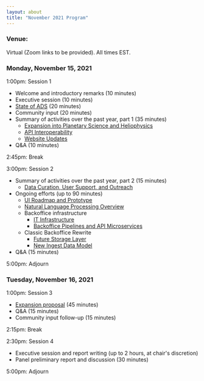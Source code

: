 ```yaml
---
layout: about
title: "November 2021 Program"
---
```


### Venue:
Virtual (Zoom links to be provided). All times EST.

### Monday, November 15, 2021
1:00pm: Session 1
- Welcome and introductory remarks (10 minutes)
- Executive session (10 minutes)
- [State of ADS](http://ads.harvard.edu/adsug/2021/01_State_of_the_ADS.pdf) (20 minutes)
- Community input (20 minutes)
- Summary of activities over the past year, part 1 (35 minutes)
  - [Expansion into Planetary Science and Heliophysics](http://ads.harvard.edu/adsug/2021/02_Expansion_in_PS_and_HP.pdf)
  - [API Interoperability](http://ads.harvard.edu/adsug/2021/03_API_interoperability.pdf)
  - [Website Updates](http://ads.harvard.edu/adsug/2021/04_Website_Updates.pdf)
- Q&A (10 minutes)

2:45pm: Break

3:00pm: Session 2
- Summary of activities over the past year, part 2 (15 minutes)
  - [Data Curation, User Support, and Outreach](http://ads.harvard.edu/adsug/2021/05_Data_Curation_User_Support_and_Outreach.pdf)
- Ongoing efforts (up to 90 minutes)
  - [UI Roadmap and Prototype](http://ads.harvard.edu/adsug/2021/06_UI_roadmap_and_prototype.pdf)
  - [Natural Language Processing Overview](http://ads.harvard.edu/adsug/2021/07_NLP_Overview.pdf)
  - Backoffice infrastructure
    - [IT Infrastructure](http://ads.harvard.edu/adsug/2021/08_Infrastructure.pdf)
    - [Backoffice Pipelines and API Microservices](http://ads.harvard.edu/adsug/2021/09_Back-Office_pipelines_and_API_microservices.pdf)
  - Classic Backoffice Rewrite
    - [Future Storage Layer](http://ads.harvard.edu/adsug/2021/10_Storage_Layer.pdf)
    - [New Ingest Data Model](http://ads.harvard.edu/adsug/2021/11_Ingest_Data_Model.pdf)
- Q&A (15 minutes)

5:00pm: Adjourn

### Tuesday, November 16, 2021
1:00pm: Session 3
- [Expansion proposal](http://ads.harvard.edu/adsug/2021/12_ADS_Expansion.pdf) (45 minutes)
- Q&A (15 minutes)
- Community input follow-up (15 minutes)

2:15pm: Break

2:30pm: Session 4
- Executive session and report writing (up to 2 hours, at chair's discretion)
- Panel preliminary report and discussion (30 minutes)

5:00pm: Adjourn
